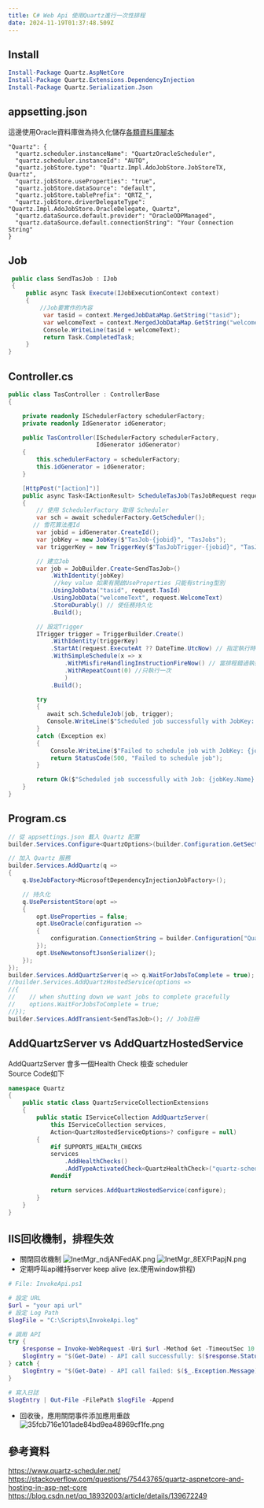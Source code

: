 ```yaml
---
title: C# Web Api 使用Quartz進行一次性排程
date: 2024-11-19T01:37:48.509Z
---
```


## Install
```powershell
Install-Package Quartz.AspNetCore
Install-Package Quartz.Extensions.DependencyInjection
Install-Package Quartz.Serialization.Json
```
## appsetting.json 
這邊使用Oracle資料庫做為持久化儲存[各類資料庫腳本](https://github.com/quartznet/quartznet/tree/main/database/tables)
```
"Quartz": {
  "quartz.scheduler.instanceName": "QuartzOracleScheduler",
  "quartz.scheduler.instanceId": "AUTO",
  "quartz.jobStore.type": "Quartz.Impl.AdoJobStore.JobStoreTX, Quartz",
  "quartz.jobStore.useProperties": "true",
  "quartz.jobStore.dataSource": "default",
  "quartz.jobStore.tablePrefix": "QRTZ_",
  "quartz.jobStore.driverDelegateType": "Quartz.Impl.AdoJobStore.OracleDelegate, Quartz",
  "quartz.dataSource.default.provider": "OracleODPManaged",
  "quartz.dataSource.default.connectionString": "Your Connection String"
}
```

## Job
```C#
 public class SendTasJob : IJob
 {
     public async Task Execute(IJobExecutionContext context)
     {
         //Job要實作的內容
          var tasid = context.MergedJobDataMap.GetString("tasid");
          var welcomeText = context.MergedJobDataMap.GetString("welcomeText");
          Console.WriteLine(tasid + welcomeText);
          return Task.CompletedTask;
     }
}
```

## Controller.cs
```C#
public class TasController : ControllerBase
{

    private readonly ISchedulerFactory schedulerFactory;
    private readonly IdGenerator idGenerator;

    public TasController(ISchedulerFactory schedulerFactory,
                         IdGenerator idGenerator)
    {
        this.schedulerFactory = schedulerFactory;
        this.idGenerator = idGenerator;
    }

    [HttpPost("[action]")]
    public async Task<IActionResult> ScheduleTasJob(TasJobRequest request)
    {
        // 使用 SchedulerFactory 取得 Scheduler
        var sch = await schedulerFactory.GetScheduler();
       // 雪花算法產Id
        var jobid = idGenerator.CreateId();
        var jobKey = new JobKey($"TasJob-{jobid}", "TasJobs");
        var triggerKey = new TriggerKey($"TasJobTrigger-{jobid}", "TasJobs");

        // 建立Job
        var job = JobBuilder.Create<SendTasJob>()
            .WithIdentity(jobKey)
             //key value 如果有開啟UseProperties 只能有string型別
            .UsingJobData("tasid", request.TasId)
            .UsingJobData("welcomeText", request.WelcomeText)
            .StoreDurably() // 使任務持久化
            .Build();

        // 設定Trigger
        ITrigger trigger = TriggerBuilder.Create()
            .WithIdentity(triggerKey)
            .StartAt(request.ExecuteAt ?? DateTime.UtcNow) // 指定執行時間
            .WithSimpleSchedule(x => x
                .WithMisfireHandlingInstructionFireNow() // 當排程錯過執行時間時立即執行
                .WithRepeatCount(0) //只執行一次
                )
            .Build();

        try
        {
           await sch.ScheduleJob(job, trigger);
           Console.WriteLine($"Scheduled job successfully with JobKey: {jobKey.Name} and TriggerKey: {triggerKey.Name}");
        }
        catch (Exception ex)
        {
            Console.WriteLine($"Failed to schedule job with JobKey: {jobKey.Name} and TriggerKey: {triggerKey.Name}", ex);
            return StatusCode(500, "Failed to schedule job");
        }

        return Ok($"Scheduled job successfully with Job: {jobKey.Name} and Trigger: {triggerKey.Name}");
    }
}
```

## Program.cs
```C#
// 從 appsettings.json 載入 Quartz 配置
builder.Services.Configure<QuartzOptions>(builder.Configuration.GetSection("Quartz"));

// 加入 Quartz 服務
builder.Services.AddQuartz(q => 
{
    q.UseJobFactory<MicrosoftDependencyInjectionJobFactory>();

    // 持久化
    q.UsePersistentStore(opt =>
    {
        opt.UseProperties = false;
        opt.UseOracle(configuration =>
        {
            configuration.ConnectionString = builder.Configuration["Quartz:quartz.dataSource.default.connectionString"];
        });
        opt.UseNewtonsoftJsonSerializer();
    });
});
builder.Services.AddQuartzServer(q => q.WaitForJobsToComplete = true); //hosting server
//builder.Services.AddQuartzHostedService(options =>
//{
//    // when shutting down we want jobs to complete gracefully
//    options.WaitForJobsToComplete = true;
//});
builder.Services.AddTransient<SendTasJob>(); // Job註冊

```

## AddQuartzServer vs AddQuartzHostedService
AddQuartzServer 會多一個Health Check 檢查 scheduler   
Source Code如下
```C# 
namespace Quartz
{
    public static class QuartzServiceCollectionExtensions
    {
        public static IServiceCollection AddQuartzServer(
            this IServiceCollection services,
            Action<QuartzHostedServiceOptions>? configure = null)
        {
            #if SUPPORTS_HEALTH_CHECKS
            services
                .AddHealthChecks()
                .AddTypeActivatedCheck<QuartzHealthCheck>("quartz-scheduler");
            #endif

            return services.AddQuartzHostedService(configure);
        }
    }
}
```

## IIS回收機制，排程失效
- 關閉回收機制
![InetMgr_ndjANFedAK.png](https://github.com/looperhuang/tinymind-blog/blob/main/assets/images/2024-11-19/1731979706293.png?raw=true)
![InetMgr_8EXFtPapjN.png](https://github.com/looperhuang/tinymind-blog/blob/main/assets/images/2024-11-19/1731979731228.png?raw=true)
- 定期呼叫api維持server keep alive (ex.使用window排程)
```powershell
# File: InvokeApi.ps1

# 設定 URL
$url = "your api url"
# 設定 Log Path
$logFile = "C:\Scripts\InvokeApi.log"

# 調用 API
try {
    $response = Invoke-WebRequest -Uri $url -Method Get -TimeoutSec 10
    $logEntry = "$(Get-Date) - API call successfully: $($response.StatusCode)"
} catch {
    $logEntry = "$(Get-Date) - API call failed: $($_.Exception.Message)"
}

# 寫入日誌
$logEntry | Out-File -FilePath $logFile -Append

```
- 回收後，應用關閉事件添加應用重啟
![35fcb716e101ade84bd9ea48969cf1fe.png](https://github.com/looperhuang/tinymind-blog/blob/main/assets/images/2024-11-19/1731979950617.png?raw=true)

## 參考資料
https://www.quartz-scheduler.net/  
https://stackoverflow.com/questions/75443765/quartz-aspnetcore-and-hosting-in-asp-net-core  
https://blog.csdn.net/qq_18932003/article/details/139672249